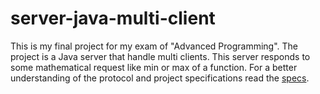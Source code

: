 # server-java-multi-client
This is my final project for my exam of "Advanced Programming".
The project is a Java server that handle multi clients. 
This server responds to some mathematical request like min or max of a function. 
For a better understanding of the protocol and project specifications read the [specs](roject_specifications.pdf).
